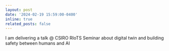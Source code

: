 ```yaml
---
layout: post
date: '2024-02-19 15:59:00-0400'
inline: true
related_posts: false
---
```

I am delivering a talk @ CSIRO RIoTS Seminar about digital twin and building safety between humans and AI
